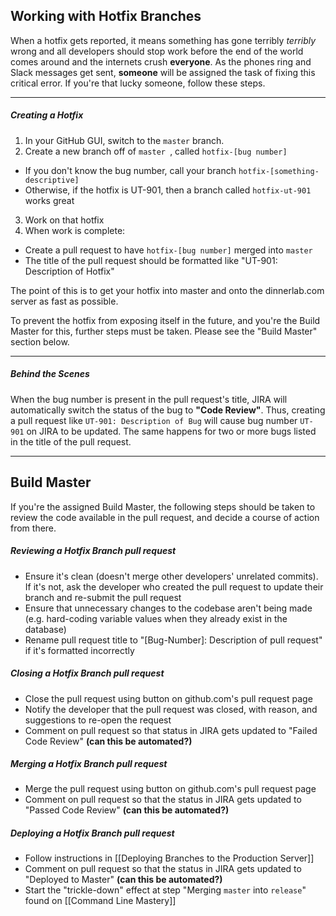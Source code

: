 ## Working with Hotfix Branches

When a hotfix gets reported, it means something has gone terribly _terribly_ wrong and all developers should stop work before the end of the world comes around and the internets crush __everyone__. As the phones ring and Slack messages get sent, __someone__ will be assigned the task of fixing this critical error. If you're that lucky someone, follow these steps.

***

##### Creating a Hotfix

1. In your GitHub GUI, switch to the `master` branch.
2. Create a new branch off of `master `, called `hotfix-[bug number]`
  - If you don't know the bug number, call your branch `hotfix-[something-descriptive]`
  - Otherwise, if the hotfix is UT-901, then a branch called `hotfix-ut-901` works great
3. Work on that hotfix
4. When work is complete:
  - Create a pull request to have `hotfix-[bug number]` merged into `master`
  - The title of the pull request should be formatted like "UT-901: Description of Hotfix"

The point of this is to get your hotfix into master and onto the dinnerlab.com server as fast as possible.

To prevent the hotfix from exposing itself in the future, and you're the Build Master for this, further steps must be taken. Please see the "Build Master" section below.

***

##### Behind the Scenes

When the bug number is present in the pull request's title, JIRA will automatically switch the status of the bug to **"Code Review"**. Thus, creating a pull request like `UT-901: Description of Bug` will cause bug number `UT-901` on JIRA to be updated. The same happens for two or more bugs listed in the title of the pull request.

***

## Build Master
If you're the assigned Build Master, the following steps should be taken to review the code available in the pull request, and decide a course of action from there.

##### Reviewing a Hotfix Branch _pull request_
- Ensure it's clean (doesn't merge other developers' unrelated commits). If it's not, ask the developer who created the pull request to update their branch and re-submit the pull request
- Ensure that unnecessary changes to the codebase aren't being made (e.g. hard-coding variable values when they already exist in the database)
- Rename pull request title to "[Bug-Number]: Description of pull request" if it's formatted incorrectly

##### Closing a Hotfix Branch _pull request_
- Close the pull request using button on github.com's pull request page
- Notify the developer that the pull request was closed, with reason, and suggestions to re-open the request
- Comment on pull request so that status in JIRA gets updated to "Failed Code Review" **(can this be automated?)**

##### Merging a Hotfix Branch _pull request_
- Merge the pull request using button on github.com's pull request page
- Comment on pull request so that the status in JIRA gets updated to "Passed Code Review" **(can this be automated?)**

##### Deploying a Hotfix Branch _pull request_
- Follow instructions in [[Deploying Branches to the Production Server]]
- Comment on pull request so that the status in JIRA gets updated to "Deployed to Master" **(can this be automated?)**
- Start the "trickle-down" effect at step "Merging `master` into `release`" found on [[Command Line Mastery]]
